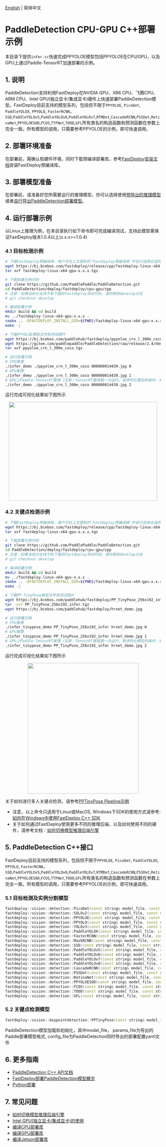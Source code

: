 [English](README.md) | 简体中文
# PaddleDetection CPU-GPU C++部署示例

本目录下提供`infer.cc`快速完成PPYOLOE模型包括PPYOLOE在CPU/GPU，以及GPU上通过Paddle-TensorRT加速部署的示例。 

## 1. 说明  
PaddleDetection支持利用FastDeploy在NVIDIA GPU、X86 CPU、飞腾CPU、ARM CPU、Intel GPU(独立显卡/集成显卡)硬件上快速部署PaddleDetection模型。FastDeploy目前支持的模型系列，包括但不限于`PPYOLOE`, `PicoDet`, `PaddleYOLOX`, `PPYOLO`, `FasterRCNN`，`SSD`,`PaddleYOLOv5`,`PaddleYOLOv6`,`PaddleYOLOv7`,`RTMDet`,`CascadeRCNN`,`PSSDet`,`RetinaNet`,`PPYOLOESOD`,`FCOS`,`TTFNet`,`TOOD`,`GFL`所有类名的构造函数和预测函数在参数上完全一致。所有模型的调用，只需要参考PPYOLOE的示例，即可快速调用。

## 2. 部署环境准备  
在部署前，需确认软硬件环境，同时下载预编译部署库，参考[FastDeploy安装文档](https://github.com/PaddlePaddle/FastDeploy/blob/develop/docs/cn/build_and_install#FastDeploy预编译库安装)安装FastDeploy预编译库。

## 3. 部署模型准备
在部署前，请准备好您所需要运行的推理模型，你可以选择使用[预导出的推理模型](../README.md)或者[自行导出PaddleDetection部署模型](../README.md)。  

## 4. 运行部署示例
以Linux上推理为例，在本目录执行如下命令即可完成编译测试，支持此模型需保证FastDeploy版本1.0.4以上(x.x.x>=1.0.4)

### 4.1 目标检测示例
```bash
# 下载FastDeploy预编译库，用户可在上文提到的`FastDeploy预编译库`中自行选择合适的版本使用
wget https://bj.bcebos.com/fastdeploy/release/cpp/fastdeploy-linux-x64-gpu-x.x.x.tgz
tar xvf fastdeploy-linux-x64-gpu-x.x.x.tgz

# 下载部署示例代码
git clone https://github.com/PaddlePaddle/PaddleDetection.git
cd PaddleDetection/deploy/fastdeploy/cpu-gpu/cpp
# 注意：如果当前分支找不到下面的fastdeploy测试代码，请切换到develop分支
# git checkout develop

# 编译部署示例
mkdir build && cd build
mv ../fastdeploy-linux-x64-gpu-x.x.x .
cmake .. -DFASTDEPLOY_INSTALL_DIR=${PWD}/fastdeploy-linux-x64-gpu-x.x.x
make -j

# 下载PPYOLOE模型文件和测试图片
wget https://bj.bcebos.com/paddlehub/fastdeploy/ppyoloe_crn_l_300e_coco.tgz
wget https://gitee.com/paddlepaddle/PaddleDetection/raw/release/2.4/demo/000000014439.jpg
tar xvf ppyoloe_crn_l_300e_coco.tgz

# 运行部署示例
# CPU推理
./infer_demo ./ppyoloe_crn_l_300e_coco 000000014439.jpg 0
# GPU推理
./infer_demo ./ppyoloe_crn_l_300e_coco 000000014439.jpg 1
# GPU上Paddle-TensorRT推理（注意：TensorRT推理第一次运行，有序列化模型的操作，有一定耗时，需要耐心等待）
./infer_demo ./ppyoloe_crn_l_300e_coco 000000014439.jpg 2
```

运行完成可视化结果如下图所示
<div  align="center">  
<img src="https://user-images.githubusercontent.com/19339784/184326520-7075e907-10ed-4fad-93f8-52d0e35d4964.jpg", width=480px, height=320px />
</div> 

### 4.2 关键点检测示例 
```bash
# 下载FastDeploy预编译库，用户可在上文提到的`FastDeploy预编译库`中自行选择合适的版本使用
wget https://bj.bcebos.com/fastdeploy/release/cpp/fastdeploy-linux-x64-gpu-x.x.x.tgz
tar xvf fastdeploy-linux-x64-gpu-x.x.x.tgz

# 下载部署示例代码
git clone https://github.com/PaddlePaddle/PaddleDetection.git
cd PaddleDetection/deploy/fastdeploy/cpu-gpu/cpp
# 注意：如果当前分支找不到下面的fastdeploy测试代码，请切换到develop分支
# git checkout develop

# 编译部署示例
mkdir build && cd build
mv ../fastdeploy-linux-x64-gpu-x.x.x .
cmake .. -DFASTDEPLOY_INSTALL_DIR=${PWD}/fastdeploy-linux-x64-gpu-x.x.x
make -j

# 下载PP-TinyPose模型文件和测试图片
wget https://bj.bcebos.com/paddlehub/fastdeploy/PP_TinyPose_256x192_infer.tgz
tar -xvf PP_TinyPose_256x192_infer.tgz
wget https://bj.bcebos.com/paddlehub/fastdeploy/hrnet_demo.jpg

# 运行部署示例
# CPU推理
./infer_tinypose_demo PP_TinyPose_256x192_infer hrnet_demo.jpg 0
# GPU推理
./infer_tinypose_demo PP_TinyPose_256x192_infer hrnet_demo.jpg 1
# GPU上Paddle-TensorRT推理（注意：TensorRT推理第一次运行，有序列化模型的操作，有一定耗时，需要耐心等待）
./infer_tinypose_demo PP_TinyPose_256x192_infer hrnet_demo.jpg 2
```

运行完成可视化结果如下图所示
<div  align="center">  
<img src="https://user-images.githubusercontent.com/16222477/196386764-dd51ad56-c410-4c54-9580-643f282f5a83.jpeg", width=359px, height=423px />
</div>

关于如何进行多人关键点检测，请参考[PPTinyPose Pipeline示例](./det_keypoint_unite/)

- 注意，以上命令只适用于Linux或MacOS, Windows下SDK的使用方式请参考: [如何在Windows中使用FastDeploy C++ SDK](https://github.com/PaddlePaddle/FastDeploy/blob/develop/docs/cn/faq/use_sdk_on_windows.md)  
- 关于如何通过FastDeploy使用更多不同的推理后端，以及如何使用不同的硬件，请参考文档：[如何切换模型推理后端引擎](https://github.com/PaddlePaddle/FastDeploy/blob/develop/docs/cn/faq/how_to_change_backend.md)  

## 5. PaddleDetection C++接口
FastDeploy目前支持的模型系列，包括但不限于`PPYOLOE`, `PicoDet`, `PaddleYOLOX`, `PPYOLO`, `FasterRCNN`，`SSD`,`PaddleYOLOv5`,`PaddleYOLOv6`,`PaddleYOLOv7`,`RTMDet`,`CascadeRCNN`,`PSSDet`,`RetinaNet`,`PPYOLOESOD`,`FCOS`,`TTFNet`,`TOOD`,`GFL`所有类名的构造函数和预测函数在参数上完全一致。所有模型的调用，只需要参考PPYOLOE的示例，即可快速调用。 

### 5.1 目标检测及实例分割模型
```c++
fastdeploy::vision::detection::PicoDet(const string& model_file, const string& params_file, const string& config_file, const RuntimeOption& runtime_option = RuntimeOption(), const ModelFormat& model_format = ModelFormat::PADDLE);
fastdeploy::vision::detection::SOLOv2(const string& model_file, const string& params_file, const string& config_file, const RuntimeOption& runtime_option = RuntimeOption(), const ModelFormat& model_format = ModelFormat::PADDLE);
fastdeploy::vision::detection::PPYOLOE(const string& model_file, const string& params_file, const string& config_file, const RuntimeOption& runtime_option = RuntimeOption(), const ModelFormat& model_format = ModelFormat::PADDLE);
fastdeploy::vision::detection::PPYOLO(const string& model_file, const string& params_file, const string& config_file, const RuntimeOption& runtime_option = RuntimeOption(), const ModelFormat& model_format = ModelFormat::PADDLE);
fastdeploy::vision::detection::YOLOv3(const string& model_file, const string& params_file, const string& config_file, const RuntimeOption& runtime_option = RuntimeOption(), const ModelFormat& model_format = ModelFormat::PADDLE);
fastdeploy::vision::detection::PaddleYOLOX(const string& model_file, const string& params_file, const string& config_file, const RuntimeOption& runtime_option = RuntimeOption(), const ModelFormat& model_format = ModelFormat::PADDLE);
fastdeploy::vision::detection::FasterRCNN(const string& model_file, const string& params_file, const string& config_file, const RuntimeOption& runtime_option = RuntimeOption(), const ModelFormat& model_format = ModelFormat::PADDLE);
fastdeploy::vision::detection::MaskRCNN(const string& model_file, const string& params_file, const string& config_file, const RuntimeOption& runtime_option = RuntimeOption(), const ModelFormat& model_format = ModelFormat::PADDLE);
fastdeploy::vision::detection::SSD(const string& model_file, const string& params_file, const string& config_file, const RuntimeOption& runtime_option = RuntimeOption(), const ModelFormat& model_format = ModelFormat::PADDLE);
fastdeploy::vision::detection::PaddleYOLOv5(const string& model_file, const string& params_file, const string& config_file, const RuntimeOption& runtime_option = RuntimeOption(), const ModelFormat& model_format = ModelFormat::PADDLE);
fastdeploy::vision::detection::PaddleYOLOv6(const string& model_file, const string& params_file, const string& config_file, const RuntimeOption& runtime_option = RuntimeOption(), const ModelFormat& model_format = ModelFormat::PADDLE);
fastdeploy::vision::detection::PaddleYOLOv7(const string& model_file, const string& params_file, const string& config_file, const RuntimeOption& runtime_option = RuntimeOption(), const ModelFormat& model_format = ModelFormat::PADDLE);
fastdeploy::vision::detection::PaddleYOLOv8(const string& model_file, const string& params_file, const string& config_file, const RuntimeOption& runtime_option = RuntimeOption(), const ModelFormat& model_format = ModelFormat::PADDLE);
fastdeploy::vision::detection::CascadeRCNN(const string& model_file, const string& params_file, const string& config_file, const RuntimeOption& runtime_option = RuntimeOption(), const ModelFormat& model_format = ModelFormat::PADDLE);
fastdeploy::vision::detection::PSSDet(const string& model_file, const string& params_file, const string& config_file, const RuntimeOption& runtime_option = RuntimeOption(), const ModelFormat& model_format = ModelFormat::PADDLE);
fastdeploy::vision::detection::RetinaNet(const string& model_file, const string& params_file, const string& config_file, const RuntimeOption& runtime_option = RuntimeOption(), const ModelFormat& model_format = ModelFormat::PADDLE);
fastdeploy::vision::detection::PPYOLOESOD(const string& model_file, const string& params_file, const string& config_file, const RuntimeOption& runtime_option = RuntimeOption(), const ModelFormat& model_format = ModelFormat::PADDLE);
fastdeploy::vision::detection::FCOS(const string& model_file, const string& params_file, const string& config_file, const RuntimeOption& runtime_option = RuntimeOption(), const ModelFormat& model_format = ModelFormat::PADDLE);
fastdeploy::vision::detection::TOOD(const string& model_file, const string& params_file, const string& config_file, const RuntimeOption& runtime_option = RuntimeOption(), const ModelFormat& model_format = ModelFormat::PADDLE);
fastdeploy::vision::detection::GFL(const string& model_file, const string& params_file, const string& config_file, const RuntimeOption& runtime_option = RuntimeOption(), const ModelFormat& model_format = ModelFormat::PADDLE);
``` 

### 5.2 关键点检测模型  
```C++
fastdeploy::vision::keypointdetection::PPTinyPose(const string& model_file, const string& params_file, const string& config_file, const RuntimeOption& runtime_option = RuntimeOption(), const ModelFormat& model_format = ModelFormat::PADDLE);
```

PaddleDetection模型加载和初始化，其中model_file， params_file为导出的Paddle部署模型格式, config_file为PaddleDetection同时导出的部署配置yaml文件  

## 6. 更多指南
- [PaddleDetection C++ API文档](https://www.paddlepaddle.org.cn/fastdeploy-api-doc/cpp/html/namespacefastdeploy_1_1vision_1_1detection.html)
- [FastDeploy部署PaddleDetection模型概览](../../)
- [Python部署](../python)

## 7. 常见问题
- [如何切换模型推理后端引擎](https://github.com/PaddlePaddle/FastDeploy/blob/develop/docs/cn/faq/how_to_change_backend.md)
- [Intel GPU(独立显卡/集成显卡)的使用](https://github.com/PaddlePaddle/FastDeploy/blob/develop/tutorials/intel_gpu/README.md)
- [编译CPU部署库](https://github.com/PaddlePaddle/FastDeploy/blob/develop/docs/cn/build_and_install/cpu.md)
- [编译GPU部署库](https://github.com/PaddlePaddle/FastDeploy/blob/develop/docs/cn/build_and_install/gpu.md)
- [编译Jetson部署库](https://github.com/PaddlePaddle/FastDeploy/blob/develop/docs/cn/build_and_install/jetson.md)

